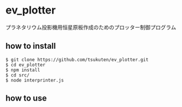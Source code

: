 # ev_plotter
プラネタリウム投影機用恒星原板作成のためのプロッター制御プログラム

## how to install
```
$ git clone https://github.com/tsukuten/ev_plotter.git
$ cd ev_plotter
$ npm install
$ cd src/
$ node interprinter.js
```

## how to use

